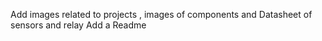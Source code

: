 Add images related to projects , images of components and Datasheet of sensors and relay
Add a Readme
